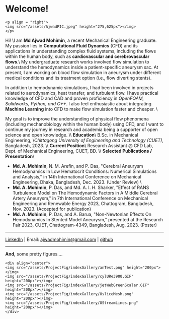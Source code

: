 # Welcome!

<!-- ![](assets/AjwadPIC.jpeg) -->
~~~
<p align = "right">
<img src="/assets/AjwadPIC.jpeg" height="275,625px"></img>
</p>
~~~

Hi! \\I am **Md Ajwad Mohimin**, a recent Mechanical Engineering graduate. My passion lies in **Computational Fluid Dynamics** (CFD) and its applications in understanding complex fluid systems, including the flows within the human body, such as **cardiovascular and cerebrovascular flows**.\\
My undergraduate research works involved flow simulation to understand the hemodynamics inside a patient-specific aneurysm sac. At present, I am working on blood flow simulation in aneurysm under different medical conditions and its treatment option (i.e., flow diverting stents). 

In addition to hemodynamic simulations, I had been involved in projects related to aerodynamics, heat transfer, and turbulent flow. I have practical knowledge of CFD and CAD and proven proficiency in *OpenFOAM, Solidworks, Python, and C++*.
I also feel enthusiastic about integrating **Machine Learning** into CFD to make flow simulation faster and cheaper. \\

My goal is to improve the understanding of physical flow phenomena (including mechanobiology within the human body) using CFD, and I want to continue my journey in research and academia being a supporter of open science and open knowledge.
\\\\
**Education**\\
B.Sc. in Mechanical Engineering, \\*Chittagong University of Engineering and Technology (CUET)*, Bangladesh, 2023.
\\\\
**Current Position**\\
Research Assistant @ CFD Lab, Dept. of Mechanical Engineering, CUET, BD.
\\\\
**Selected Publications / Presentation**\\
* **Md. A. Mohimin**, N. M. Arefin, and P. Das, "Cerebral Aneurysm Hemodynamics In Low Hematocrit Conditions: Numerical Simulations and Analysis," in 14th International Conference on Mechanical Engineering, Dhaka, Bangladesh, Dec. 2023. (Under Review) \\
* **Md. A. Mohimin**, P. Das, and Md. A. I. H. Sharker, "Effect of RANS Turbulence Model on The Hemodynamic Factors in A Middle Cerebral Artery Aneurysm," in 7th International Conference on Mechanical Engineering and Renewable Energy 2023, Chattogram, Bangladesh, Nov. 2023. (Accepted for publication)
* **Md. A. Mohimin**, P. Das, and A. Barua, "Non-Newtonian Effects On Hemodynamics In Stented Model Aneurysm," presented at the Research Fair 2023, CUET, Chattogram-4349, Bangladesh, Aug. 2023. (Poster)
<!-- **Contact**\\ -->
---------------
[LinkedIn](https://www.linkedin.com/in/ajwadmohimin) | Email: [ajwadmohimin@gmail.com](mailto:ajwadmohimin@gmail.com) | [github](https://github.com/ajwadmohimin)

---------------

**And,** some pretty figures....
~~~
<div align="center">
<img src="/assets/ProjectFig/indexGallery/anTest.png" height="200px"></img>
<img src="/assets/ProjectFig/indexGallery/cylURe3900.GIF" height="200px"></img>
<img src="/assets/ProjectFig/indexGallery/jetWebGreenScalar.GIF" height="200px"></img>
<img src="/assets/ProjectFig/indexGallery/UsliceMesh.png" height="200px"></img>
<img src="/assets/ProjectFig/indexGallery/UStreamLines.png" height="200px"></img>
</div>
~~~